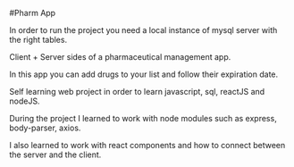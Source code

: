 #Pharm App


In order to run the project you need a local instance of mysql server with the right tables.

Client + Server sides of a pharmaceutical management app.

In this app you can add drugs to your list and follow their expiration date.

Self learning web project in order to learn javascript, sql, reactJS and nodeJS.

During the project I learned to work with node modules such as express, body-parser, axios.

I also learned to work with react components and how to connect between the server and the client.
